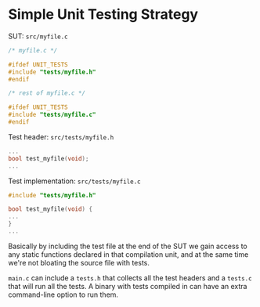 # Simple Unit Testing Strategy

SUT: `src/myfile.c`

```C
/* myfile.c */

#ifdef UNIT_TESTS
#include "tests/myfile.h"
#endif

/* rest of myfile.c */

#ifdef UNIT_TESTS
#include "tests/myfile.c"
#endif
```

Test header: `src/tests/myfile.h`

```C
...
bool test_myfile(void);
...
```

Test implementation: `src/tests/myfile.c`

```C
#include "tests/myfile.h"

bool test_myfile(void) {
...
}
...
```

Basically by including the test file at the end of the SUT we gain access
to any static functions declared in that compilation unit, and at the same
time we're not bloating the source file with tests.

`main.c` can include a `tests.h` that collects all the test headers and a
`tests.c` that will run all the tests. A binary with tests compiled in can
have an extra command-line option to run them.
